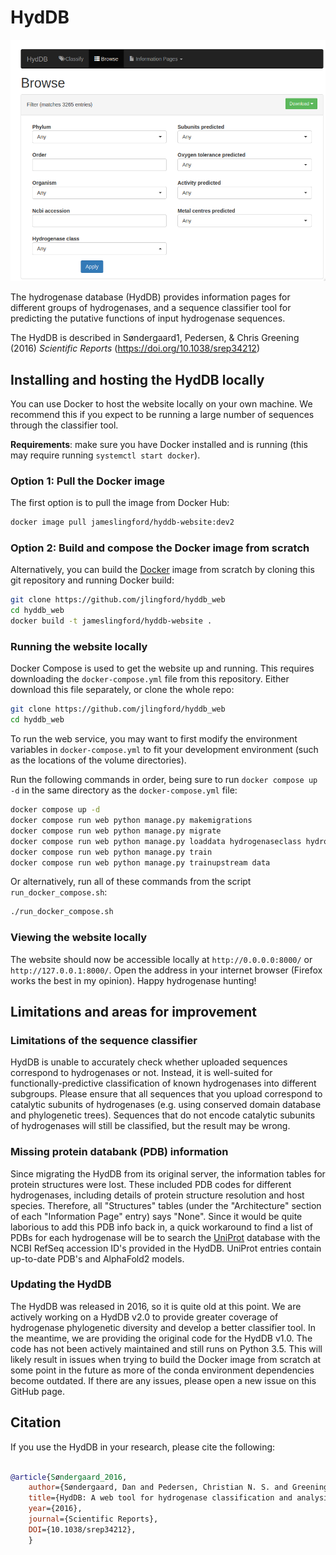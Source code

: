 # HydDB

![HydDB website screenshot](./banner_image_hyddb.png)

The hydrogenase database (HydDB) provides information pages for different groups of hydrogenases, and a sequence classifier tool for predicting the putative functions of input hydrogenase sequences.

The HydDB is described in Søndergaard1, Pedersen, & Chris Greening (2016) *Scientific Reports* (<https://doi.org/10.1038/srep34212>)

## Installing and hosting the HydDB locally

You can use Docker to host the website locally on your own machine.
We recommend this if you expect to be running a large number of sequences through the classifier tool.

**Requirements**: make sure you have Docker installed and is running (this may require running `systemctl start docker`).

### Option 1: Pull the Docker image

The first option is to pull the image from Docker Hub:

```bash
docker image pull jameslingford/hyddb-website:dev2
```

### Option 2: Build and compose the Docker image from scratch

Alternatively, you can build the [Docker](https://www.docker.com) image from scratch by cloning this git repository and running Docker build:

```bash
git clone https://github.com/jlingford/hyddb_web
cd hyddb_web
docker build -t jameslingford/hyddb-website .
```

### Running the website locally

Docker Compose is used to get the website up and running. This requires downloading the `docker-compose.yml` file from this repository.
Either download this file separately, or clone the whole repo:

```bash
git clone https://github.com/jlingford/hyddb_web
cd hyddb_web
```

To run the web service, you may want to first modify the environment variables in
`docker-compose.yml` to fit your development environment (such as the locations of the volume directories).

Run the following commands in order, being sure to run `docker compose up -d` in the same directory as the `docker-compose.yml` file:

```bash
docker compose up -d
docker compose run web python manage.py makemigrations
docker compose run web python manage.py migrate
docker compose run web python manage.py loaddata hydrogenaseclass hydrogenasesequence geneticorganisation
docker compose run web python manage.py train
docker compose run web python manage.py trainupstream data
```

Or alternatively, run all of these commands from the script `run_docker_compose.sh`:

```bash
./run_docker_compose.sh
```

### Viewing the website locally

The website should now be accessible locally at `http://0.0.0.0:8000/` or `http://127.0.0.1:8000/`.
Open the address in your internet browser (Firefox works the best in my opinion).
Happy hydrogenase hunting!

## Limitations and areas for improvement

### Limitations of the sequence classifier

HydDB is unable to accurately check whether uploaded sequences correspond to hydrogenases or not. Instead, it is well-suited for functionally-predictive classification of known hydrogenases into different subgroups. Please ensure that all sequences that you upload correspond to catalytic subunits of hydrogenases (e.g. using conserved domain database and phylogenetic trees). Sequences that do not encode catalytic subunits of hydrogenases will still be classified, but the result may be wrong.

### Missing protein databank (PDB) information

Since migrating the HydDB from its original server, the information tables for protein structures were lost.
These included PDB codes for different hydrogenases, including details of protein structure resolution and host species.
Therefore, all "Structures" tables (under the "Architecture" section of each "Information Page" entry) says "None".
Since it would be quite laborious to add this PDB info back in, a quick workaround to find a list of PDBs for each hydrogenase will be to search the [UniProt](https://www.uniprot.org/id-mapping) database with the NCBI RefSeq accession ID's provided in the HydDB.
UniProt entries contain up-to-date PDB's and AlphaFold2 models.

### Updating the HydDB

The HydDB was released in 2016, so it is quite old at this point.
We are actively working on a HydDB v2.0 to provide greater coverage of hydrogenase phylogenetic diversity and develop a better classifier tool.
In the meantime, we are providing the original code for the HydDB v1.0.
The code has not been actively maintained and still runs on Python 3.5.
This will likely result in issues when trying to build the Docker image from scratch at some point in the future as more of the conda environment dependencies become outdated.
If there are any issues, please open a new issue on this GitHub page.

## Citation

If you use the HydDB in your research, please cite the following:

```bibtex

@article{Søndergaard_2016,
    author={Søndergaard, Dan and Pedersen, Christian N. S. and Greening, Chris},
    title={HydDB: A web tool for hydrogenase classification and analysis},
    year={2016},
    journal={Scientific Reports},
    DOI={10.1038/srep34212},
    }

```
